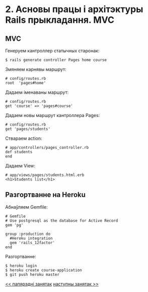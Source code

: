 # 2. Асновы працы і архітэктуры Rails прыкладання. MVC

## MVC

Генеруем кантроллер статычных старонак:

    $ rails generate controller Pages home course

Змяняем карнявы маршрут:

    # config/routes.rb
    root  'pages#home'
    
Дадаем іменаваны маршрут:

    # config/routes.rb
    get 'course' => 'pages#course'
    
Дадаем новы маршрут кантроллера Pages:

    # config/routes.rb
    get 'pages/students'
    
Ствараем action:

    # app/controllers/pages_controller.rb
    def students
    end

Дадаем View:

    # app/views/pages/students.html.erb
    <h1>Students list</h1>
    
## Разгортванне на Heroku

Абнаўляем Gemfile:

    # Gemfile
    # Use postgresql as the database for Active Record
    gem 'pg'

    group :production do
      #Heroku integration
      gem 'rails_12factor'
    end

Разгортванне:

    $ heroku login
    $ heroku create course-application
    $ git push heroku master

  
  

[<< папярэдні занятак](1_lecture.md)
[наступны занятак >>](3_lecture.md)

